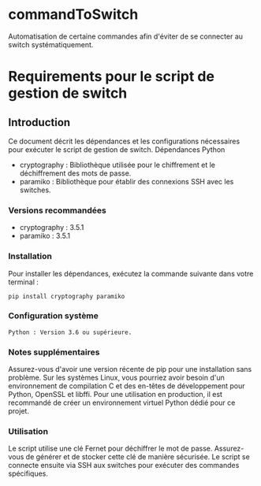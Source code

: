 # commandToSwitch
Automatisation de certaine commandes afin d'éviter de se connecter au switch systématiquement.

# Requirements pour le script de gestion de switch
## Introduction

Ce document décrit les dépendances et les configurations nécessaires pour exécuter le script de gestion de switch. Dépendances Python

- cryptography : Bibliothèque utilisée pour le chiffrement et le déchiffrement des mots de passe.
- paramiko : Bibliothèque pour établir des connexions SSH avec les switches.

### Versions recommandées

- cryptography : 3.5.1
- paramiko : 3.5.1

### Installation

Pour installer les dépendances, exécutez la commande suivante dans votre terminal :

    pip install cryptography paramiko

### Configuration système

    Python : Version 3.6 ou supérieure.

### Notes supplémentaires

Assurez-vous d'avoir une version récente de pip pour une installation sans problème.
Sur les systèmes Linux, vous pourriez avoir besoin d'un environnement de compilation C et des en-têtes de développement pour Python, OpenSSL et libffi.
Pour une utilisation en production, il est recommandé de créer un environnement virtuel Python dédié pour ce projet.

### Utilisation

Le script utilise une clé Fernet pour déchiffrer le mot de passe. Assurez-vous de générer et de stocker cette clé de manière sécurisée. Le script se connecte ensuite via SSH aux switches pour exécuter des commandes spécifiques.
